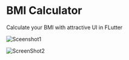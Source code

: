 # BMI Calculator

Calculate your BMI with attractive UI in FLutter 

![Sceenshot1](https://user-images.githubusercontent.com/69786552/104414183-cf386600-5595-11eb-8fed-506b4b749127.jpeg)


![ScreenShot2](https://user-images.githubusercontent.com/69786552/104414193-d8293780-5595-11eb-8383-fd802f52b885.jpeg)




